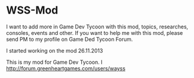 WSS-Mod
=======
I want to add more in Game Dev Tycoon with this mod, topics, researches, consoles, events and other.
If you want to help me with this mod, please send PM to my profile on Game Ded Tycoon Forum.

I started working on the mod 26.11.2013





























This is my mod for Game Dev Tycoon. I http://forum.greenheartgames.com/users/wayss
